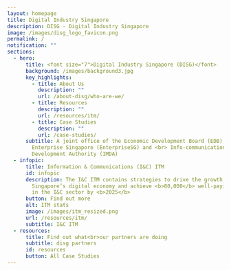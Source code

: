 ```yaml
---
layout: homepage
title: Digital Industry Singapore
description: DISG - Digital Industry Singapore
image: /images/disg_logo_favicon.png
permalink: /
notification: ""
sections:
  - hero:
      title: <font size="7">Digital Industry Singapore (DISG)</font>
      background: /images/background3.jpg
      key_highlights:
        - title: About Us
          description: ""
          url: /about-disg/who-are-we/
        - title: Resources
          description: ""
          url: /resources/itm/
        - title: Case Studies
          description: ""
          url: /case-studies/
      subtitle: A joint office of the Economic Development Board (EDB), <br>
        Enterprise Singapore (EnterpriseSG) and <br> Info-communications Media
        Development Authority (IMDA)
  - infopic:
      title: Information & Communications (I&C) ITM
      id: infopic
      description: The I&C ITM contains strategies to drive the growth of
        Singapore’s digital economy and achieve <b>80,000</b> well-paying jobs
        in the I&C sector by <b>2025</b>
      button: Find out more
      alt: ITM stats
      image: /images/itm_resized.png
      url: /resources/itm/
      subtitle: I&C ITM
  - resources:
      title: Find out what<br>our partners are doing
      subtitle: disg partners
      id: resources
      button: All Case Studies
---
```

